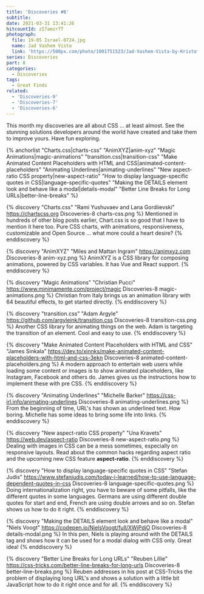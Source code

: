 ```yaml
---
title: 'Discoveries #8'
subtitle:
date: 2021-03-31 13:41:26
hitcountId: zI7amzr7T
photograph:
  file: 19-05 Israel-0724.jpg
  name: Jad Vashem Vista
  link: 'https://500px.com/photo/1001751523/Jad-Vashem-Vista-by-Kristof-Zerbe'
series: Discoveries
part: 8
categories:
  - Discoveries
tags:
  - Great Finds
related:
  - 'Discoveries-9'
  - 'Discoveries-7'
  - 'Discoveries-6'
---
```


This month my discoveries are all about CSS ... at least almost. See the stunning solutions developers around the world have created and take them to improve yours. Have fun exploring.

{% anchorlist 
  "Charts.css|charts-css"
  "AnimXYZ|anim-xyz"
  "Magic Animations|magic-animations"
  "transition.css|transition-css"
  "Make Animated Content Placeholders with HTML and CSS|animated-content-placeholders"
  "Animating Underlines|animating-underlines"
  "New aspect-ratio CSS property|new-aspect-ratio"
  "How to display language-specific quotes in CSS|language-specific-quotes"
  "Making the DETAILS element look and behave like a modal|details-modal"
  "Better Line Breaks for Long URLs|better-line-breaks"
%}

<!-- more -->

{% discovery "Charts.css" "Rami Yushuvaev and Lana Gordiievski" https://chartscss.org Discoveries-8 charts-css.png %}
Mentioned in hundreds of other blog posts earlier, Chart.css is so good that I have to mention it here too. Pure CSS charts, with animations, responsiveness, customizable and Open Source ... what more could a heart desire?
{% enddiscovery %}

{% discovery "AnimXYZ" "Miles and Mattan Ingram" https://animxyz.com Discoveries-8 anim-xyz.png %}
AnimXYZ is a CSS library for composing animations, powered by CSS variables. It has Vue and React support.
{% enddiscovery %}

{% discovery "Magic Animations" "Christian Pucci" https://www.minimamente.com/project/magic Discoveries-8 magic-animations.png %}
Christian from Italy brings us an animation library with 64 beautiful effects, to get started directly.
{% enddiscovery %}

{% discovery "transition.css" "Adam Argyle" https://github.com/argyleink/transition.css Discoveries-8 transition-css.png %}
Another CSS library for animating things on the web. Adam is targeting the transition of an element. Cool and easy to use.
{% enddiscovery %}

{% discovery "Make Animated Content Placeholders with HTML and CSS" "James Sinkala" https://dev.to/xinnks/make-animated-content-placeholders-with-html-and-css-3ekn Discoveries-8 animated-content-placeholders.png %}
A modern approach to entertain web users while loading some content or images is to show animated placeholders, like Instagram, Facebook and others do. James gives us the instructions how to implement these with pre CSS.
{% enddiscovery %}

{% discovery "Animating Underlines" "Michelle Barker" https://css-irl.info/animating-underlines Discoveries-8 animating-underlines.png %}
From the beginning of time, URL's has shown as underlined text. How boring. Michelle has some ideas to bring some life into links.
{% enddiscovery %}

{% discovery "New aspect-ratio CSS property" "Una Kravets" https://web.dev/aspect-ratio Discoveries-8 new-aspect-ratio.png %}
Dealing with images in CSS can be a mess sometimes, especially on responsive layouts. Read about the common hacks regarding aspect ratio and the upcoming new CSS feature **aspect-ratio**.
{% enddiscovery %}

{% discovery "How to display language-specific quotes in CSS" "Stefan Judis" https://www.stefanjudis.com/today-i-learned/how-to-use-language-dependent-quotes-in-css Discoveries-8 language-specific-quotes.png %}
Doing internationalization right, you have to beware of some pitfalls, like the different quotes in some languages. Germans are using different double quotes for start and end, French are using double arrows and so on. Stefan shows us how to do it right.
{% enddiscovery %}

{% discovery "Making the DETAILS element look and behave like a modal" "Niels Voogt" https://codepen.io/NielsVoogt/full/XWjPdjO Discoveries-8 details-modal.png %}
In this pen, Niels is playing around with the DETAILS tag and shows how it can be used for a modal dialog with CSS only. Great idea!
{% enddiscovery %}

{% discovery "Better Line Breaks for Long URLs" "Reuben Lillie" https://css-tricks.com/better-line-breaks-for-long-urls Discoveries-8 better-line-breaks.png %}
Reuben addresses in his post at CSS-Tricks the problem of displaying long URL's and shows a solution with a little bit JavaScript how to do it right once and for all.
{% enddiscovery %}